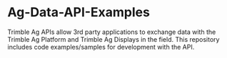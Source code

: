 # Ag-Data-API-Examples
Trimble Ag APIs allow 3rd party applications to exchange data with the Trimble Ag Platform and Trimble Ag Displays in the field. This repository includes code examples/samples for development with the API.
